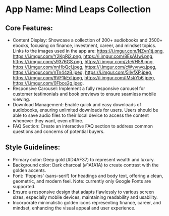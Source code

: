 # **App Name**: Mind Leaps Collection

## Core Features:

- Content Display: Showcase a collection of 200+ audiobooks and 3500+ ebooks, focusing on finance, investment, career, and mindset topics. Links to the images used in the app are:  https://i.imgur.com/NZvn1tj.png, https://i.imgur.com/Y2KpRj2.png, https://i.imgur.com/8EsAUwi.png, https://i.imgur.com/s9376GS.png, https://i.imgur.com/zteVH58.png, https://i.imgur.com/nnHbQcl.jpeg, https://i.imgur.com/cWvvnvq.jpeg, https://i.imgur.com/nTn44zB.jpeg, https://i.imgur.com/5lIyfXP.jpeg, https://i.imgur.com/9VF1kEd.jpeg, https://i.imgur.com/IMskYb6.jpeg, https://i.imgur.com/0Fbce2g.jpeg.
- Responsive Carousel: Implement a fully responsive carousel for customer testimonials and book previews to ensure seamless mobile viewing.
- Download Management: Enable quick and easy downloads of audiobooks, ensuring unlimited downloads for users. Users should be able to save audio files to their local device to access the content whenever they want, even offline.
- FAQ Section: Create an interactive FAQ section to address common questions and concerns of potential buyers.

## Style Guidelines:

- Primary color: Deep gold (#D4AF37) to represent wealth and luxury.
- Background color: Dark charcoal (#1A1A1A) to create contrast with the golden accents.
- Font: 'Poppins' (sans-serif) for headings and body text, offering a clean, geometric, and modern feel. Note: currently only Google Fonts are supported.
- Ensure a responsive design that adapts flawlessly to various screen sizes, especially mobile devices, maintaining readability and usability.
- Incorporate minimalistic golden icons representing finance, career, and mindset, enhancing the visual appeal and user experience.